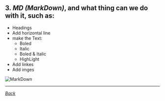  ## 3. ***MD (MarkDown)***, and what thing can we do with it, such as:
* Headings
 * Add horizontal line
 * make the Text:
    * Boled
    * Italic
    * Boled & Italic
    * HighLight
* Add linkes
* Add imges

![MarkDown](https://upload.wikimedia.org/wikipedia/commons/thumb/4/48/Markdown-mark.svg/1200px-Markdown-mark.svg.png)
  
***

*[Back](README.md)*
